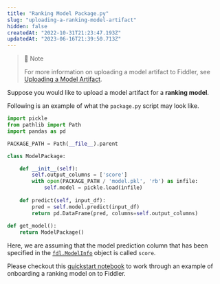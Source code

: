 ```yaml
---
title: "Ranking Model Package.py"
slug: "uploading-a-ranking-model-artifact"
hidden: false
createdAt: "2022-10-31T21:23:47.193Z"
updatedAt: "2023-06-16T21:39:50.713Z"
---
```

> 🚧 Note
> 
> For more information on uploading a model artifact to Fiddler, see [Uploading a Model Artifact](doc:uploading-model-artifacts).

Suppose you would like to upload a model artifact for a **ranking model**.

Following is an example of what the `package.py` script may look like.

```python
import pickle
from pathlib import Path
import pandas as pd

PACKAGE_PATH = Path(__file__).parent

class ModelPackage:

    def __init__(self):
        self.output_columns = ['score']
        with open(PACKAGE_PATH / 'model.pkl', 'rb') as infile:
            self.model = pickle.load(infile)
    
    def predict(self, input_df):
        pred = self.model.predict(input_df)
        return pd.DataFrame(pred, columns=self.output_columns)
    
def get_model():
    return ModelPackage()
```

Here, we are assuming that the model prediction column that has been specified in the [`fdl.ModelInfo`](https://api.fiddler.ai/#fdl-modelinfo) object is called `score`.

Please checkout this [quickstart notebook](doc:ranking-model) to work through an example of onboarding a ranking model on to Fiddler.